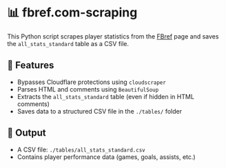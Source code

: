 # 📊 fbref.com-scraping

This Python script scrapes player statistics from the [FBref](https://fbref.com) page and saves the `all_stats_standard` table as a CSV file.

## 🚀 Features

- Bypasses Cloudflare protections using `cloudscraper`
- Parses HTML and comments using `BeautifulSoup`
- Extracts the `all_stats_standard` table (even if hidden in HTML comments)
- Saves data to a structured CSV file in the `./tables/` folder

## 🧾 Output

- A CSV file: `./tables/all_stats_standard.csv`
- Contains player performance data (games, goals, assists, etc.)
